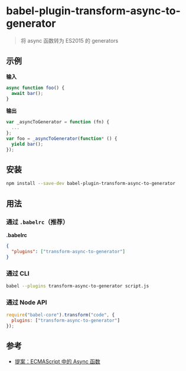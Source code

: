 # babel-plugin-transform-async-to-generator

> 将 async 函数转为 ES2015 的 generators

## 示例

**输入**

```javascript
async function foo() {
  await bar();
}
```

**输出**

```javascript
var _asyncToGenerator = function (fn) {
  ...
};
var foo = _asyncToGenerator(function* () {
  yield bar();
});
```

## 安装

```sh
npm install --save-dev babel-plugin-transform-async-to-generator
```

## 用法

### 通过 `.babelrc`（推荐）

**.babelrc**

```json
{
  "plugins": ["transform-async-to-generator"]
}
```

### 通过 CLI

```sh
babel --plugins transform-async-to-generator script.js
```

### 通过 Node API

```javascript
require("babel-core").transform("code", {
  plugins: ["transform-async-to-generator"]
});
```

## 参考

* [提案：ECMAScript 中的 Async 函数](https://github.com/tc39/ecmascript-asyncawait)
